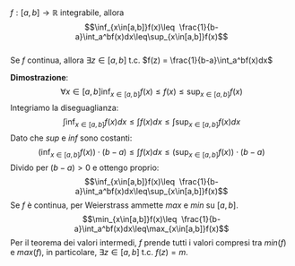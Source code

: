 $f:[a,b]\to\mathbb{R}$ integrabile, allora $$\inf_{x\in[a,b]}f(x)\leq  \frac{1}{b-a}\int_a^bf(x)dx\leq\sup_{x\in[a,b]}f(x)$$  
Se $f$ continua, allora $\exists z\in [a,b]$ t.c. $f(z) = \frac{1}{b-a}\int_a^bf(x)dx$

**Dimostrazione**: $$\forall x\in [a,b]\inf_{x\in[a,b]}f(x)\leq f(x)\leq \sup_{x\in[a,b]}f(x)$$
Integriamo la diseguaglianza: $$\int\inf_{x\in[a,b]}f(x)dx\leq\int f(x)dx\leq \int \sup_{x\in[a,b]}f(x)dx$$
Dato che $sup$ e $inf$ sono costanti: $$(\inf_{x\in[a,b]}f(x))\cdot(b-a)\leq\int f(x)dx\leq (\sup_{x\in[a,b]}f(x))\cdot(b-a)$$
Divido per $(b-a)>0$ e ottengo proprio:
$$\inf_{x\in[a,b]}f(x)\leq  \frac{1}{b-a}\int_a^bf(x)dx\leq\sup_{x\in[a,b]}f(x)$$Se $f$ è continua, per Weierstrass ammette $max$ e $min$ su $[a,b]$.
$$\min_{x\in[a,b]}f(x)\leq  \frac{1}{b-a}\int_a^bf(x)dx\leq\max_{x\in[a,b]}f(x)$$
Per il teorema dei valori intermedi, $f$ prende tutti i valori compresi tra $min(f)$ e $max(f)$, in particolare, $\exists z\in [a,b]$ t.c. $f(z) = m$.
